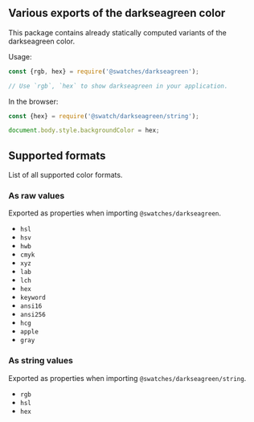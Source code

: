 ## Various exports of the darkseagreen color

This package contains already statically computed variants of the darkseagreen color.

Usage:
```js
const {rgb, hex} = require('@swatches/darkseagreen');

// Use `rgb`, `hex` to show darkseagreen in your application.
```

In the browser:
```js
const {hex} = require('@swatch/darkseagreen/string');

document.body.style.backgroundColor = hex;
```

## Supported formats


List of all supported color formats.

### As raw values

Exported as properties when importing `@swatches/darkseagreen`.

- `hsl`
- `hsv`
- `hwb`
- `cmyk`
- `xyz`
- `lab`
- `lch`
- `hex`
- `keyword`
- `ansi16`
- `ansi256`
- `hcg`
- `apple`
- `gray`

### As string values

Exported as properties when importing `@swatches/darkseagreen/string`.

- `rgb`
- `hsl`
- `hex`
